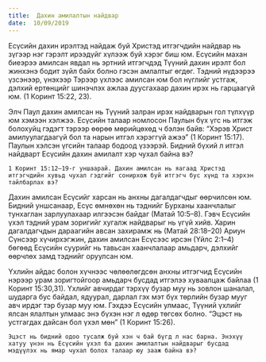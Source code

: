 ```yaml
---
title:  Дахин амилалтын найдвар
date:  10/09/2019
---
```


Есүсийн дахин ирэлтэд найдаж буй Христэд итгэгчдийн найдвар нь зүгээр нэг гэрэлт ирээдүйг хүлээж буй хэрэг биш юм. Есүсийн махан биеэрээ амилсан явдал нь эртний итгэгчдэд Түүний дахин ирэлт бол жинхэнэ бодит зүйл байх болно гэсэн амлалтыг өгдөг. Тэдний нүдээрээ үзсэнээр, үнэхээр Тэрээр үхлээс амилсан юм бол нүглийг устгаж, дэлхий ертөнцийг шинэчлэх ажлаа дуусгахаар дахин ирэх нь гарцаагүй юм. (1 Коринт 15:22, 23).

Элч Паул дахин амилсан нь Түүний залран ирэх найдварын гол түлхүүр юм хэмээн хэлжээ. Есүсийн талаар номлосон Паулын бүх үгс нь итгэж болохуйц гэдэгт тэрээр өөрөө мөрийцөхөд ч бэлэн байв: “Хэрэв Христ амилуулагдаагүй бол та нарын итгэл хэрэггүй ажээ” (1 Коринт 15:17). Паулын хэлсэн үгсийн талаар бодоод үзээрэй. Бидний бүхий л итгэл найдварт Есүсийн дахин амилалт хэр чухал байна вэ?

`1 Коринт 15:12–19-г уншаарай. Дахин амилсан нь яагаад Христэд итгэгчдийн хувьд чухал гэдгийг сонирхож буй итгэгч бус хүнд та хэрхэн тайлбарлах вэ?`

Дахин амилсан Есүсийг харсан нь анхны дагалдагчдыг өөрчилсөн юм. Бидний уншсанаар, Есүс өмнөхөн нь тэднийг Бурханы хаанчлалыг тунхаглан зарлуулахаар илгээсэн байдаг (Матай 10:5–8). Гэвч Есүсийн үхэл тэдний урам зоригийг хугалж найдварыг нь үгүй хийв. Харин дагалдагчдын дараагийн авсан захирамж нь (Матай 28:18–20) Ариун Сүнсээр хүчирхэгжин, дахин амилсан Есүсээс ирсэн (Үйлс 2:1–4) бөгөөд Есүсийн суурийг нь тавьсан хаанчлалаар амьдарч, дэлхийг өөрчлөх замд тэднийг оруулсан юм.

Үхлийн айдас болон хүчнээс чөлөөлөгдсөн анхны итгэгчид Есүсийн нэрээр урам зоригтойгоор амьдарч бусдад итгэлээ хуваалцаж байлаа (1 Коринт 15:30,31). Үхлийг авчирдаг тэрхүү бузар муу нь зовлон шаналал, шударга бус байдал, ядуурал, дарлал гэх мэт бүх төрлийн бузар мууг авч ирдэг тэр бузар муу юм. Гэхдээ Есүсийн улмаас, Түүний үхлийг ялсан ялалтын улмаас энэ бүхэн нэг л өдөр төгсөх болно. “Эцэст нь устгагдах дайсан бол үхэл мөн” (1 Коринт 15:26).

`Эцэст нь бидний одоо тусалж буй хэн ч бай бүгд л нас барна. Энэхүү хатуу үнэн нь Есүсийн үхэл ба дахин амилалтын найдварыг бусдад мэдүүлэх нь ямар чухал болох талаар юу зааж байна вэ?`